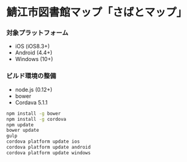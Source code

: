 # 鯖江市図書館マップ「さばとマップ」

### 対象プラットフォーム

- iOS (iOS8.3+)
- Android (4.4+)
- Windows (10+)

### ビルド環境の整備

- node.js (0.12+)
- bower
- Cordava 5.1.1

```bash
npm install -g bower
npm install -g cordova
npm update
bower update
gulp
cordova platform update ios
cordova platform update android
cordova platform update windows
```
